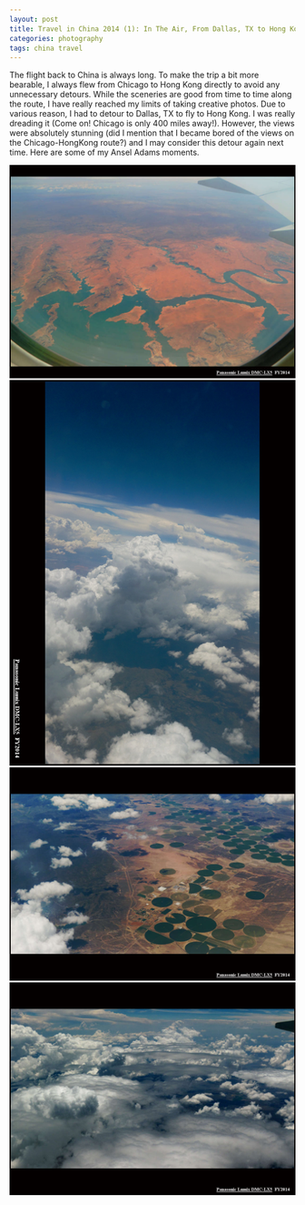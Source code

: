 ```yaml
---
layout: post
title: Travel in China 2014 (1): In The Air, From Dallas, TX to Hong Kong
categories: photography
tags: china travel
---
```


The flight back to China is always long. To make the trip a bit more bearable, I always flew from Chicago to Hong Kong directly to avoid any unnecessary detours. While the sceneries are good from time to time along the route, I have really reached my limits of taking creative photos. Due to various reason, I had to detour to Dallas, TX to fly to Hong Kong. I was really dreading it (Come on! Chicago is only 400 miles away!). However, the views were absolutely stunning (did I mention that I became bored of the views on the Chicago-HongKong route?) and I may consider this detour again next time. Here are some of my Ansel Adams moments.  

<!--more-->

![Alt text](img/2014_07_15_DallasToHongKong/From_airplane_dallasToHK_1.jpg)
![Alt text](img/2014_07_15_DallasToHongKong/From_airplane_dallasToHK_4.jpg)
![Alt text](img/2014_07_15_DallasToHongKong/From_airplane_dallasToHK_5.jpg)
![Alt text](img/2014_07_15_DallasToHongKong/From_airplane_dallasToHK_8.jpg)
